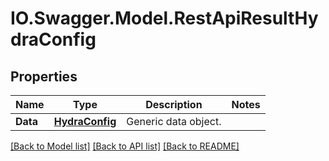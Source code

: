 # IO.Swagger.Model.RestApiResultHydraConfig
## Properties

Name | Type | Description | Notes
------------ | ------------- | ------------- | -------------
**Data** | [**HydraConfig**](HydraConfig.md) | Generic data object. | 

[[Back to Model list]](../README.md#documentation-for-models) [[Back to API list]](../README.md#documentation-for-api-endpoints) [[Back to README]](../README.md)

